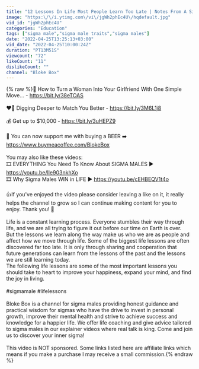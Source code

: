 ```yaml
---
title: "12 Lessons In Life Most People Learn Too Late | Notes From A Sigma Male"
image: "https:\/\/i.ytimg.com\/vi\/jgWh2phEc4U\/hqdefault.jpg"
vid_id: "jgWh2phEc4U"
categories: "Education"
tags: ["sigma male","sigma male traits","sigma males"]
date: "2022-04-25T13:25:13+03:00"
vid_date: "2022-04-25T10:00:24Z"
duration: "PT13M51S"
viewcount: "72"
likeCount: "11"
dislikeCount: ""
channel: "Bloke Box"
---
```

{% raw %}👩 How to Turn a Woman Into Your Girlfriend With One Simple Move... - <a rel="nofollow" target="blank" href="https://bit.ly/38eTOAS">https://bit.ly/38eTOAS</a><br /><br />❤️‍🔥 Digging Deeper to Match You Better - <a rel="nofollow" target="blank" href="https://bit.ly/3M6L1j8">https://bit.ly/3M6L1j8</a><br /><br />💰 Get up to $10,000 - <a rel="nofollow" target="blank" href="https://bit.ly/3uHEPZ9">https://bit.ly/3uHEPZ9</a><br /><br />🍺 You can now support me with buying a BEER ➡️ <a rel="nofollow" target="blank" href="https://www.buymeacoffee.com/BlokeBox">https://www.buymeacoffee.com/BlokeBox</a> <br /><br />You may also like these videos: <br />🎞️ EVERYTHING You Need To Know About SIGMA MALES ▶️ <a rel="nofollow" target="blank" href="https://youtu.be/lIe903nkhXo">https://youtu.be/lIe903nkhXo</a> <br />🎞️ Why Sigma Males WIN in LIFE ▶️ <a rel="nofollow" target="blank" href="https://youtu.be/cEHBEQV1t4o">https://youtu.be/cEHBEQV1t4o</a> <br /><br />👍If you've enjoyed the video please consider leaving a like on it, it really helps the channel to grow so I can continue making content for you to enjoy. Thank you! 🙏<br /><br />Life is a constant learning process. Everyone stumbles their way through life, and we are all trying to figure it out before our time on Earth is over. <br />But the lessons we learn along the way make us who we are as people and affect how we move through life. Some of the biggest life lessons are often discovered far too late. It is only through sharing and cooperation that future generations can learn from the lessons of the past and the lessons we are still learning today.<br />The following life lessons are some of the most important lessons you should take to heart to improve your happiness, expand your mind, and find the joy in living.<br /><br />#sigmamale #lifelessons<br /><br />Bloke Box is a channel for sigma males providing honest guidance and practical wisdom for sigmas who have the drive to invest in personal growth, improve their mental health and strive to achieve success and knowledge for a happier life. We offer life coaching and give advice tailored to sigma males in our explainer videos where real talk is king. Come and join us to discover your inner sigma!<br /><br />This video is NOT sponsored. Some links listed here are affiliate links which means if you make a purchase I may receive a small commission.{% endraw %}
